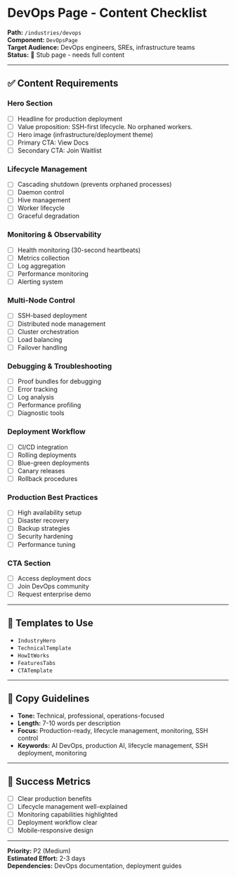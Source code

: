 # DevOps Page - Content Checklist

**Path:** `/industries/devops`  
**Component:** `DevOpsPage`  
**Target Audience:** DevOps engineers, SREs, infrastructure teams  
**Status:** 🚧 Stub page - needs full content

---

## ✅ Content Requirements

### Hero Section
- [ ] Headline for production deployment
- [ ] Value proposition: SSH-first lifecycle. No orphaned workers.
- [ ] Hero image (infrastructure/deployment theme)
- [ ] Primary CTA: View Docs
- [ ] Secondary CTA: Join Waitlist

### Lifecycle Management
- [ ] Cascading shutdown (prevents orphaned processes)
- [ ] Daemon control
- [ ] Hive management
- [ ] Worker lifecycle
- [ ] Graceful degradation

### Monitoring & Observability
- [ ] Health monitoring (30-second heartbeats)
- [ ] Metrics collection
- [ ] Log aggregation
- [ ] Performance monitoring
- [ ] Alerting system

### Multi-Node Control
- [ ] SSH-based deployment
- [ ] Distributed node management
- [ ] Cluster orchestration
- [ ] Load balancing
- [ ] Failover handling

### Debugging & Troubleshooting
- [ ] Proof bundles for debugging
- [ ] Error tracking
- [ ] Log analysis
- [ ] Performance profiling
- [ ] Diagnostic tools

### Deployment Workflow
- [ ] CI/CD integration
- [ ] Rolling deployments
- [ ] Blue-green deployments
- [ ] Canary releases
- [ ] Rollback procedures

### Production Best Practices
- [ ] High availability setup
- [ ] Disaster recovery
- [ ] Backup strategies
- [ ] Security hardening
- [ ] Performance tuning

### CTA Section
- [ ] Access deployment docs
- [ ] Join DevOps community
- [ ] Request enterprise demo

---

## 🎨 Templates to Use

- `IndustryHero`
- `TechnicalTemplate`
- `HowItWorks`
- `FeaturesTabs`
- `CTATemplate`

---

## 📝 Copy Guidelines

- **Tone:** Technical, professional, operations-focused
- **Length:** 7-10 words per description
- **Focus:** Production-ready, lifecycle management, monitoring, SSH control
- **Keywords:** AI DevOps, production AI, lifecycle management, SSH deployment, monitoring

---

## 🎯 Success Metrics

- [ ] Clear production benefits
- [ ] Lifecycle management well-explained
- [ ] Monitoring capabilities highlighted
- [ ] Deployment workflow clear
- [ ] Mobile-responsive design

---

**Priority:** P2 (Medium)  
**Estimated Effort:** 2-3 days  
**Dependencies:** DevOps documentation, deployment guides
